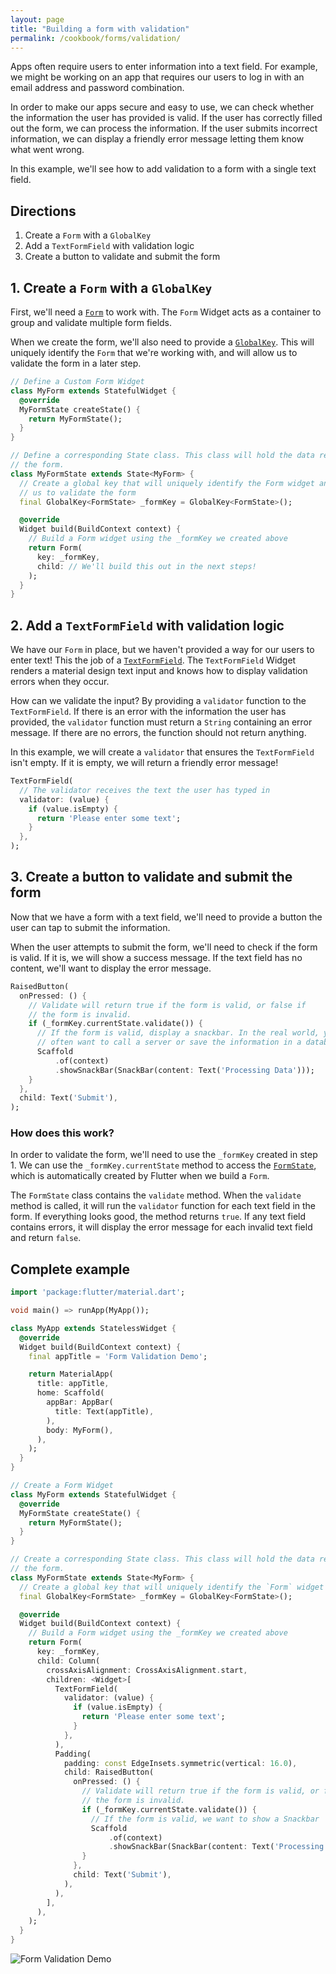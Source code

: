 ```yaml
---
layout: page
title: "Building a form with validation"
permalink: /cookbook/forms/validation/
---
```


Apps often require users to enter information into a text field. For 
example, we might be working on an app that requires our users to log in with an 
email address and password combination.

In order to make our apps secure and easy to use, we can check whether the 
information the user has provided is valid. If the user has correctly filled
out the form, we can process the information. If the user submits incorrect
information, we can display a friendly error message letting them know what went
wrong.

In this example, we'll see how to add validation to a form with a single 
text field. 

## Directions

  1. Create a `Form` with a `GlobalKey`
  2. Add a `TextFormField` with validation logic
  3. Create a button to validate and submit the form

## 1. Create a `Form` with a `GlobalKey`

First, we'll need a [`Form`](https://docs.flutter.io/flutter/widgets/Form-class.html) 
to work with. The `Form` Widget acts as a container to group and validate 
multiple form fields.

When we create the form, we'll also need to provide a [`GlobalKey`](https://docs.flutter.io/flutter/widgets/GlobalKey-class.html). 
This will uniquely identify the `Form` that we're working with, and will allow
us to validate the form in a later step. 

<!-- skip -->
```dart
// Define a Custom Form Widget
class MyForm extends StatefulWidget {
  @override
  MyFormState createState() {
    return MyFormState();
  }
}

// Define a corresponding State class. This class will hold the data related to 
// the form.
class MyFormState extends State<MyForm> {
  // Create a global key that will uniquely identify the Form widget and allow
  // us to validate the form
  final GlobalKey<FormState> _formKey = GlobalKey<FormState>();

  @override
  Widget build(BuildContext context) {
    // Build a Form widget using the _formKey we created above
    return Form(
      key: _formKey,
      child: // We'll build this out in the next steps!
    );
  }
}
```

## 2. Add a `TextFormField` with validation logic

We have our `Form` in place, but we haven't provided a way for our users to 
enter text! This the job of a [`TextFormField`](https://docs.flutter.io/flutter/material/TextFormField-class.html).
The `TextFormField` Widget renders a material design text input and knows how to
display validation errors when they occur.

How can we validate the input? By providing a `validator` function to the 
`TextFormField`. If there is an error with the information the user has
provided, the `validator` function must return a `String` containing
an error message. If there are no errors, the function should not return
anything.

In this example, we will create a `validator` that ensures the `TextFormField`
isn't empty. If it is empty, we will return a friendly error message!

<!-- skip -->
```dart
TextFormField(
  // The validator receives the text the user has typed in
  validator: (value) {
    if (value.isEmpty) {
      return 'Please enter some text';
    }
  },
);
```

## 3. Create a button to validate and submit the form

Now that we have a form with a text field, we'll need to provide a button the 
user can tap to submit the information. 

When the user attempts to submit the form, we'll need to check if the form is 
valid. If it is, we will show a success message. If the text field has no 
content, we'll want to display the error message.

<!-- skip -->
```dart
RaisedButton(
  onPressed: () {
    // Validate will return true if the form is valid, or false if
    // the form is invalid.
    if (_formKey.currentState.validate()) {
      // If the form is valid, display a snackbar. In the real world, you'd
      // often want to call a server or save the information in a database
      Scaffold
          .of(context)
          .showSnackBar(SnackBar(content: Text('Processing Data')));
    }
  },
  child: Text('Submit'),
);
```

### How does this work?

In order to validate the form, we'll need to use the `_formKey` created in 
step 1. We can use the `_formKey.currentState` method to access the 
[`FormState`](https://docs.flutter.io/flutter/widgets/FormState-class.html),
which is automatically created by Flutter when we build a `Form`. 

The `FormState` class contains the `validate` method. When the `validate` method
is called, it will run the `validator` function for each text field in the form. 
If everything looks good, the method returns `true`. If any text field contains
errors, it will display the error message for each invalid text field and return 
`false`.

## Complete example

```dart
import 'package:flutter/material.dart';

void main() => runApp(MyApp());

class MyApp extends StatelessWidget {
  @override
  Widget build(BuildContext context) {
    final appTitle = 'Form Validation Demo';

    return MaterialApp(
      title: appTitle,
      home: Scaffold(
        appBar: AppBar(
          title: Text(appTitle),
        ),
        body: MyForm(),
      ),
    );
  }
}

// Create a Form Widget
class MyForm extends StatefulWidget {
  @override
  MyFormState createState() {
    return MyFormState();
  }
}

// Create a corresponding State class. This class will hold the data related to
// the form.
class MyFormState extends State<MyForm> {
  // Create a global key that will uniquely identify the `Form` widget
  final GlobalKey<FormState> _formKey = GlobalKey<FormState>();

  @override
  Widget build(BuildContext context) {
    // Build a Form widget using the _formKey we created above
    return Form(
      key: _formKey,
      child: Column(
        crossAxisAlignment: CrossAxisAlignment.start,
        children: <Widget>[
          TextFormField(
            validator: (value) {
              if (value.isEmpty) {
                return 'Please enter some text';
              }
            },
          ),
          Padding(
            padding: const EdgeInsets.symmetric(vertical: 16.0),
            child: RaisedButton(
              onPressed: () {
                // Validate will return true if the form is valid, or false if
                // the form is invalid.
                if (_formKey.currentState.validate()) {
                  // If the form is valid, we want to show a Snackbar
                  Scaffold
                      .of(context)
                      .showSnackBar(SnackBar(content: Text('Processing Data')));
                }
              },
              child: Text('Submit'),
            ),
          ),
        ],
      ),
    );
  }
}
```

![Form Validation Demo](/images/cookbook/form-validation.gif)
